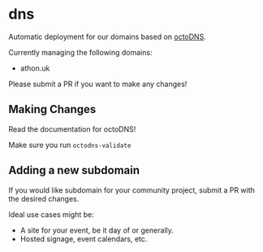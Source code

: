 # dns

Automatic deployment for our domains based on [octoDNS](https://github.com/github/octodns).

Currently managing the following domains:
* athon.uk

Please submit a PR if you want to make any changes!

## Making Changes

Read the documentation for octoDNS!

Make sure you run `octodns-validate`

## Adding a new subdomain

If you would like subdomain for your community project, submit a PR with the
desired changes.

Ideal use cases might be:
* A site for your event, be it day of or generally.
* Hosted signage, event calendars, etc.

